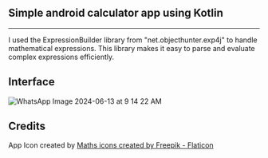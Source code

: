 Simple android calculator app using Kotlin
--------------------------------
--------------------------------
I used the ExpressionBuilder library from "net.objecthunter.exp4j" to handle mathematical 
expressions. This library makes it easy to parse and evaluate complex expressions efficiently.

Interface
----------------
![WhatsApp Image 2024-06-13 at 9 14 22 AM](https://github.com/ayuhzkishan/Calculator_App/assets/153315870/c2eddcbb-2dab-41cf-a083-c826cdd1b031)

## Credits
App Icon created by <a href="https://www.flaticon.com/free-icons/maths" title="maths icons">Maths icons created by Freepik - Flaticon</a>
